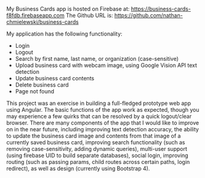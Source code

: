 My Business Cards app is hosted on Firebase at: https://business-cards-f8fdb.firebaseapp.com
The Github URL is: https://github.com/nathan-chmielewski/business-cards

My application has the following functionality: 
* Login
* Logout
* Search by first name, last name, or organization (case-sensitive)
* Upload business card with webcam image, using Google Vision API text detection
* Update business card contents
* Delete business card
* Page not found

This project was an exercise in building a full-fledged prototype web app using Angular. The basic functions of the app work as expected, though you may experience a few quirks that can be resolved by a quick logout/clear browser. There are many components of the app that I would like to improve on in the near future, including improving text detection accuracy, the ability to update the business card image and contents from that image of a currently saved business card, improving search functionality (such as removing case-sensitivity, adding dynamic queries), multi-user support (using firebase UID to build separate databases), social login, improving routing (such as passing params, child routes across certain paths, login redirect), as well as design (currently using Bootstrap 4). 